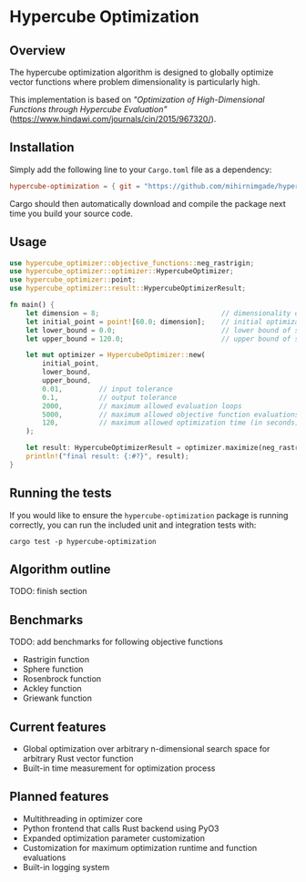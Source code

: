 # Hypercube Optimization

## Overview

The hypercube optimization algorithm is designed to globally optimize vector functions where problem dimensionality is particularly high. 

This implementation is based on _"Optimization of High-Dimensional Functions through Hypercube Evaluation"_ (https://www.hindawi.com/journals/cin/2015/967320/).

## Installation

Simply add the following line to your `Cargo.toml` file as a dependency:

```toml
hypercube-optimization = { git = "https://github.com/mihirnimgade/hypercube-optimization" }
```

Cargo should then automatically download and compile the package next time you build your source code.

## Usage

```Rust
use hypercube_optimizer::objective_functions::neg_rastrigin;
use hypercube_optimizer::optimizer::HypercubeOptimizer;
use hypercube_optimizer::point;
use hypercube_optimizer::result::HypercubeOptimizerResult;

fn main() {
    let dimension = 8;                              // dimensionality of problem
    let initial_point = point![60.0; dimension];    // initial optimization input guess
    let lower_bound = 0.0;                          // lower bound of search space
    let upper_bound = 120.0;                        // upper bound of search space

    let mut optimizer = HypercubeOptimizer::new(
        initial_point,
        lower_bound,
        upper_bound,
        0.01,         // input tolerance
        0.1,          // output tolerance
        2000,         // maximum allowed evaluation loops
        5000,         // maximum allowed objective function evaluations
        120,          // maximum allowed optimization time (in seconds)
    );

    let result: HypercubeOptimizerResult = optimizer.maximize(neg_rastrigin);
    println!("final result: {:#?}", result);
}
```

## Running the tests

If you would like to ensure the `hypercube-optimization` package is running correctly, you can run the included unit and integration tests with:

```shell
cargo test -p hypercube-optimization
```

## Algorithm outline

TODO: finish section

## Benchmarks

TODO: add benchmarks for following objective functions

- Rastrigin function
- Sphere function
- Rosenbrock function
- Ackley function
- Griewank function

## Current features

- Global optimization over arbitrary n-dimensional search space for arbitrary Rust vector function
- Built-in time measurement for optimization process

## Planned features

- Multithreading in optimizer core
- Python frontend that calls Rust backend using PyO3
- Expanded optimization parameter customization
- Customization for maximum optimization runtime and function evaluations
- Built-in logging system

